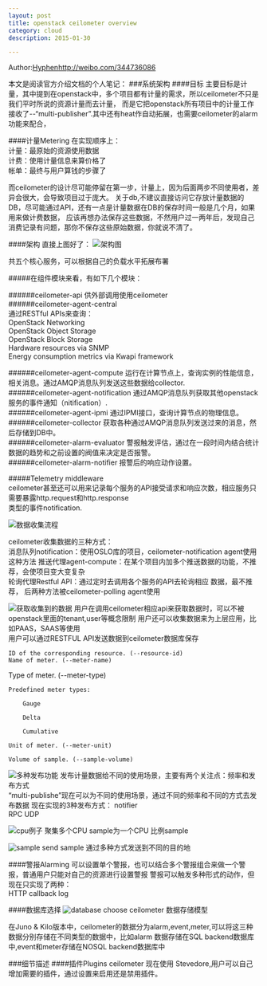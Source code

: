 ```yaml
---
layout: post
title: openstack ceilometer overview  
category: cloud
description: 2015-01-30

---
```


Author:[Hyphen](http://weibo.com/344736086)http://weibo.com/344736086

本文是阅读官方介绍文档的个人笔记：
###系统架构
####目标
主要目标是计量，其中提到在openstack中，多个项目都有计量的需求，所以ceilometer不只是我们平时所说的资源计量而去计量，
而是它把openstack所有项目中的计量工作接收了--“multi-publisher”.其中还有heat作自动拓展，也需要ceilometer的alarm功能来配合，


####计量Metering
在实现顺序上：  
计量：最原始的资源使用数据  
计费：使用计量信息来算价格了  
帐单：最终与用户算钱的步骤了  

而ceilometer的设计尽可能停留在第一步，计量上，因为后面两步不同使用者，差异会很大，会导致项目过于庞大。
关于db,不建议直接访问它存放计量数据的DB，尽可能通过API，还有一点是计量数据在DB的保存时间一般是几个月，如果用来做计费数据，
应该再想办法保存这些数据，不然用户过一两年后，发现自己消费记录有问题，那你不保存这些原始数据，你就说不清了。

####架构
直接上图好了：
![架构图](http://docs.openstack.org/developer/ceilometer/_images/ceilo-arch.png)

共五个核心服务，可以根据自己的负载水平拓展布署  

#####在组件模块来看，有如下几个模块：   

######ceilometer-api  供外部调用使用ceilometer  
######ceilometer-agent-central  
  通过RESTful APIs来查询：    
    OpenStack Networking    
    OpenStack Object Storage    
    OpenStack Block Storage   
    Hardware resources via SNMP   
    Energy consumption metrics via Kwapi framework    
    
######ceilometer-agent-compute  运行在计算节点上，查询实例的性能信息，相关消息。通过AMQP消息队列发送这些数据给collector.  
######ceilometer-agent-notification 通过AMQP消息队列获取其他openstack服务的事件通知（nitification）.  
######ceilometer-agent-ipmi 通过IPMI接口，查询计算节点的物理信息。  
######ceilometer-collector  获取各种通过AMQP消息队列发送过来的消息，然后存储到DB中。    
######ceilometer-alarm-evaluator  警报触发评估，通过在一段时间内结合统计数据的趋势和之前设置的阀值来决定是否报警。    
######ceilometer-alarm-notifier   报警后的响应动作设置。    

 #####Telemetry middleware  
 ceilometer甚至还可以用来记录每个服务的API接受请求和响应次数，相应服务只需要暴露http.request和http.response   
 类型的事件notification.    

![数据收集流程](http://docs.openstack.org/developer/ceilometer/_images/1-agents.png)

ceilometer收集数据的三种方式：  
消息队列notification：使用OSLO库的项目，ceilometer-notification agent使用这种方法 
推送代理agent-compute：在某个项目内加多个推送数据的功能，不推荐，会使项目变大变复杂  
轮询代理Restful API：通过定时去调用各个服务的API去轮询相应 数据，最不推荐，
后两种方法被ceilometer-polling agent使用




![获取收集到的数据](http://docs.openstack.org/developer/ceilometer/_images/2-accessmodel.png)
用户在调用ceilometer相应api来获取数据时，可以不被openstack里面的tenant,user等概念限制 
用户还可以收集数据来为上层应用，比如PAAS，SAAS等使用  
用户可以通过RESTFUL API发送数据到ceilometer数据库保存     

    ID of the corresponding resource. (--resource-id)   
    Name of meter. (--meter-name)
  Type of meter. (--meter-type)

    Predefined meter types:

        Gauge

        Delta

        Cumulative

    Unit of meter. (--meter-unit)

    Volume of sample. (--sample-volume)


![多种发布功能](http://docs.openstack.org/developer/ceilometer/_images/3-Pipeline.png)
发布计量数据给不同的使用场景，主要有两个关注点：频率和发布方式  
“multi-publishe”现在可以为不同的使用场景，通过不同的频率和不同的方式去发布数据
现在实现的3种发布方式： 
notifier  
RPC 
UDP 


![cpu例子](http://docs.openstack.org/developer/ceilometer/_images/4-Transformer.png)
聚集多个CPU sample为一个CPU 比例sample


![sample send](http://docs.openstack.org/developer/ceilometer/_images/5-multi-publish.png)
sample 通过多种方式发送到不同的目的地


####警报Alarming
可以设置单个警报，也可以结合多个警报组合来做一个警报，普通用户只能对自己的资源进行设置警报
警报可以触发多种形式的动作，但现在只实现了两种：  
HTTP callback 
log 


####数据库选择
![database choose](http://docs.openstack.org/developer/ceilometer/_images/6-storagemodel.png)
ceilometer 数据存储模型

在Juno & Kilo版本中，ceilometer的数据分为alarm,event,meter,可以将这三种数据分别存储在不同类型的数据中，比如alarm 数据存储在SQL backend数据库中,event和meter存储在NOSQL backend数据库中

###细节描述
####插件Plugins
ceilometer 现在使用 Stevedore,用户可以自己增加需要的插件，通过设置来启用还是禁用插件。






